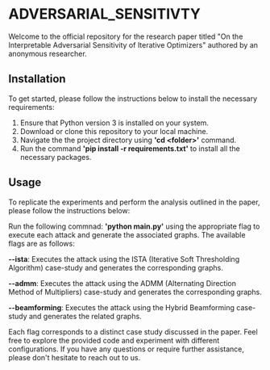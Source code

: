 # ADVERSARIAL_SENSITIVTY

Welcome to the official repository for the research paper titled "On the Interpretable Adversarial Sensitivity of Iterative Optimizers" authored by an anonymous researcher.

## Installation
To get started, please follow the instructions below to install the necessary requirements:

1. Ensure that Python version 3 is installed on your system.
2. Download or clone this repository to your local machine.
3. Navigate the the project directory using **'cd \<folder>'** command.
4. Run the command **'pip install -r requirements.txt'** to install all the necessary packages.

## Usage

To replicate the experiments and perform the analysis outlined in the paper, please follow the instructions below:

Run the following commnad: **'python main.py'** using the appropriate flag to execute each attack and generate the associated graphs. The available flags are as follows:

**--ista**: Executes the attack using the ISTA (Iterative Soft Thresholding Algorithm) case-study and generates the corresponding graphs.

**--admm**: Executes the attack using the ADMM (Alternating Direction Method of Multipliers) case-study and generates the corresponding graphs.

**--beamforming**: Executes the attack using the Hybrid Beamforming case-study and generates the related graphs.

Each flag corresponds to a distinct case study discussed in the paper.
Feel free to explore the provided code and experiment with different configurations. If you have any questions or require further assistance, please don't hesitate to reach out to us.
